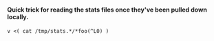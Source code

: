 #### Quick trick for reading the stats files once they've been pulled down locally.

```
v <( cat /tmp/stats.*/*foo(^L0) )
```
